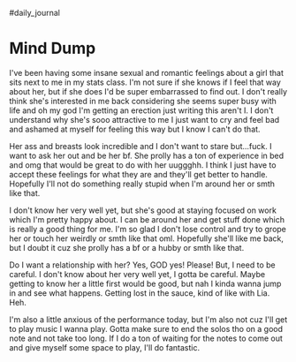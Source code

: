 #daily_journal
# Mind Dump
I've been having some insane sexual and romantic feelings about a girl that sits next to me in my stats class. I'm not sure if she knows if I feel that way about her, but if she does I'd be super embarrassed to find out. I don't really think she's interested in me back considering she seems super busy with life and oh my god I'm getting an erection just writing this aren't I. I don't understand why she's sooo attractive to me I just want to cry and feel bad and ashamed at myself for feeling this way but I know I can't do that.

Her ass and breasts look incredible and I don't want to stare but...fuck. I want to ask her out and be her bf. She prolly has a ton of experience in bed and omg that would be great to do with her uuggghh. I think I just have to accept these feelings for what they are and they'll get better to handle. Hopefully I'll not do something really stupid when I'm around her or smth like that. 

I don't know her very well yet, but she's good at staying focused on work which I'm pretty happy about. I can be around her and get stuff done which is really a good thing for me. I'm so glad I don't lose control and try to grope her or touch her weirdly or smth like that oml. Hopefully she'll like me back, but I doubt it cuz she prolly has a bf or a hubby or smth like that.

Do I want a relationship with her? Yes, GOD yes! Please! But, I need to be careful. I don't know about her very well yet, I gotta be careful. Maybe getting to know her a little first would be good, but nah I kinda wanna jump in and see what happens. Getting lost in the sauce, kind of like with Lia. Heh.

I'm also a little anxious of the performance today, but I'm also not cuz I'll get to play music I wanna play. Gotta make sure to end the solos tho on a good note and not take too long. If I do a ton of waiting for the notes to come out and give myself some space to play, I'll do fantastic.